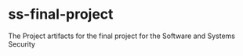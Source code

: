 # ss-final-project
The Project artifacts for the final project for the Software and Systems Security
